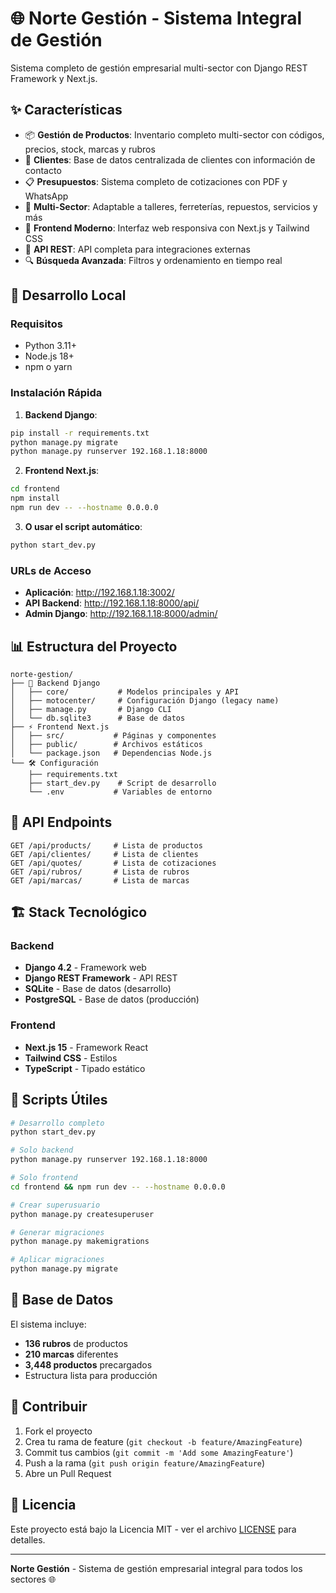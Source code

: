 # 🌐 Norte Gestión - Sistema Integral de Gestión

Sistema completo de gestión empresarial multi-sector con Django REST Framework y Next.js.

## ✨ Características

- 📦 **Gestión de Productos**: Inventario completo multi-sector con códigos, precios, stock, marcas y rubros
- 👥 **Clientes**: Base de datos centralizada de clientes con información de contacto
- 📋 **Presupuestos**: Sistema completo de cotizaciones con PDF y WhatsApp
- 🏢 **Multi-Sector**: Adaptable a talleres, ferreterías, repuestos, servicios y más
- 🎨 **Frontend Moderno**: Interfaz web responsiva con Next.js y Tailwind CSS
- 📱 **API REST**: API completa para integraciones externas
- 🔍 **Búsqueda Avanzada**: Filtros y ordenamiento en tiempo real

## 🚀 Desarrollo Local

### Requisitos
- Python 3.11+
- Node.js 18+
- npm o yarn

### Instalación Rápida

1. **Backend Django**:
```bash
pip install -r requirements.txt
python manage.py migrate
python manage.py runserver 192.168.1.18:8000
```

2. **Frontend Next.js**:
```bash
cd frontend
npm install
npm run dev -- --hostname 0.0.0.0
```

3. **O usar el script automático**:
```bash
python start_dev.py
```

### URLs de Acceso
- **Aplicación**: http://192.168.1.18:3002/
- **API Backend**: http://192.168.1.18:8000/api/
- **Admin Django**: http://192.168.1.18:8000/admin/

## 📊 Estructura del Proyecto

```
norte-gestion/
├── 🐍 Backend Django
│   ├── core/           # Modelos principales y API
│   ├── motocenter/     # Configuración Django (legacy name)
│   ├── manage.py       # Django CLI
│   └── db.sqlite3      # Base de datos
├── ⚡ Frontend Next.js
│   ├── src/           # Páginas y componentes
│   ├── public/        # Archivos estáticos
│   └── package.json   # Dependencias Node.js
└── 🛠️ Configuración
    ├── requirements.txt
    ├── start_dev.py    # Script de desarrollo
    └── .env           # Variables de entorno
```

## 📱 API Endpoints

```http
GET /api/products/     # Lista de productos
GET /api/clientes/     # Lista de clientes  
GET /api/quotes/       # Lista de cotizaciones
GET /api/rubros/       # Lista de rubros
GET /api/marcas/       # Lista de marcas
```

## 🏗️ Stack Tecnológico

### Backend
- **Django 4.2** - Framework web
- **Django REST Framework** - API REST
- **SQLite** - Base de datos (desarrollo)
- **PostgreSQL** - Base de datos (producción)

### Frontend  
- **Next.js 15** - Framework React
- **Tailwind CSS** - Estilos
- **TypeScript** - Tipado estático

## 🔧 Scripts Útiles

```bash
# Desarrollo completo
python start_dev.py

# Solo backend
python manage.py runserver 192.168.1.18:8000

# Solo frontend  
cd frontend && npm run dev -- --hostname 0.0.0.0

# Crear superusuario
python manage.py createsuperuser

# Generar migraciones
python manage.py makemigrations

# Aplicar migraciones
python manage.py migrate
```

## 📝 Base de Datos

El sistema incluye:
- **136 rubros** de productos
- **210 marcas** diferentes  
- **3,448 productos** precargados
- Estructura lista para producción

## 🤝 Contribuir

1. Fork el proyecto
2. Crea tu rama de feature (`git checkout -b feature/AmazingFeature`)
3. Commit tus cambios (`git commit -m 'Add some AmazingFeature'`)
4. Push a la rama (`git push origin feature/AmazingFeature`)
5. Abre un Pull Request

## 📄 Licencia

Este proyecto está bajo la Licencia MIT - ver el archivo [LICENSE](LICENSE) para detalles.

---
**Norte Gestión** - Sistema de gestión empresarial integral para todos los sectores 🌐
